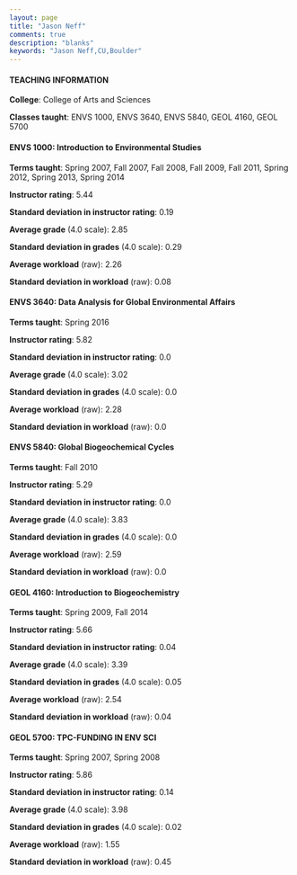 ```yaml
---
layout: page
title: "Jason Neff" 
comments: true
description: "blanks"
keywords: "Jason Neff,CU,Boulder"
---
```

<head>
<script src="https://ajax.googleapis.com/ajax/libs/jquery/2.1.3/jquery.min.js"></script>
<script src="https://dl.dropboxusercontent.com/s/pc42nxpaw1ea4o9/highcharts.js?dl=0"></script>
<!-- <script src="../assets/js/highcharts.js"></script> -->
<style type="text/css">@font-face {
	font-family: "Bebas Neue";
	src: url(https://www.filehosting.org/file/details/544349/BebasNeue Regular.otf) format("opentype");
	}
	h1.Bebas { 
		font-family: "Bebas Neue", Verdana, Tahoma;
	}
</style>
</head>
	   
#### TEACHING INFORMATION

**College**: College of Arts and Sciences

**Classes taught**: ENVS 1000, ENVS 3640, ENVS 5840, GEOL 4160, GEOL 5700

#### ENVS 1000: Introduction to Environmental Studies

**Terms taught**: Spring 2007, Fall 2007, Fall 2008, Fall 2009, Fall 2011, Spring 2012, Spring 2013, Spring 2014

**Instructor rating**: 5.44

**Standard deviation in instructor rating**: 0.19

**Average grade** (4.0 scale): 2.85

**Standard deviation in grades** (4.0 scale): 0.29

**Average workload** (raw): 2.26

**Standard deviation in workload** (raw): 0.08

#### ENVS 3640: Data Analysis for Global Environmental Affairs

**Terms taught**: Spring 2016

**Instructor rating**: 5.82

**Standard deviation in instructor rating**: 0.0

**Average grade** (4.0 scale): 3.02

**Standard deviation in grades** (4.0 scale): 0.0

**Average workload** (raw): 2.28

**Standard deviation in workload** (raw): 0.0

#### ENVS 5840: Global Biogeochemical Cycles

**Terms taught**: Fall 2010

**Instructor rating**: 5.29

**Standard deviation in instructor rating**: 0.0

**Average grade** (4.0 scale): 3.83

**Standard deviation in grades** (4.0 scale): 0.0

**Average workload** (raw): 2.59

**Standard deviation in workload** (raw): 0.0

#### GEOL 4160: Introduction to Biogeochemistry

**Terms taught**: Spring 2009, Fall 2014

**Instructor rating**: 5.66

**Standard deviation in instructor rating**: 0.04

**Average grade** (4.0 scale): 3.39

**Standard deviation in grades** (4.0 scale): 0.05

**Average workload** (raw): 2.54

**Standard deviation in workload** (raw): 0.04

#### GEOL 5700: TPC-FUNDING IN ENV SCI

**Terms taught**: Spring 2007, Spring 2008

**Instructor rating**: 5.86

**Standard deviation in instructor rating**: 0.14

**Average grade** (4.0 scale): 3.98

**Standard deviation in grades** (4.0 scale): 0.02

**Average workload** (raw): 1.55

**Standard deviation in workload** (raw): 0.45

